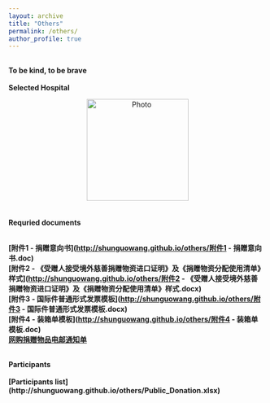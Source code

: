 ```yaml
---
layout: archive
title: "Others" 
permalink: /others/ 
author_profile: true
---
```


<br>
<b>To be kind, to be brave</b> <br>

<br>
<b>Selected Hospital</b> <br>

<p align="center">
  <img src="http://shunguowang.github.io/others/Zhu.jpg" alt="Photo" style="width: 200px;"/> 
</p>

<br>
<b>Requried documents</b> <br>

<br> <b>[附件1 - 捐赠意向书](http://shunguowang.github.io/others/附件1 - 捐赠意向书.doc)</b> 
<br> <b>[附件2 - 《受赠人接受境外慈善捐赠物资进口证明》及《捐赠物资分配使用清单》样式](http://shunguowang.github.io/others/附件2 - 《受赠人接受境外慈善捐赠物资进口证明》及《捐赠物资分配使用清单》样式.docx)</b> 
<br> <b>[附件3 - 国际件普通形式发票模板](http://shunguowang.github.io/others/附件3 - 国际件普通形式发票模板.docx)</b> 
<br> <b>[附件4 - 装箱单模板](http://shunguowang.github.io/others/附件4 - 装箱单模板.doc)</b> 
<br> <b>[网购捐赠物品电邮通知单](http://shunguowang.github.io/others/网购捐赠物品电邮通知单.doc)</b> 

<br>
<b>Participants</b> <br>
<br> <b>[Participants list](http://shunguowang.github.io/others/Public_Donation.xlsx)</b> 

